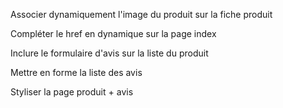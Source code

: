 Associer dynamiquement l'image du produit sur la fiche produit

Compléter le href en dynamique sur la page index

Inclure le formulaire d'avis sur la liste du produit

Mettre en forme la liste des avis

Styliser la page produit + avis
